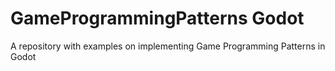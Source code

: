 # GameProgrammingPatterns Godot
 A repository with examples on implementing Game Programming Patterns in Godot
